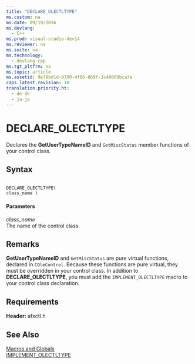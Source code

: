 ```yaml
---
title: "DECLARE_OLECTLTYPE"
ms.custom: na
ms.date: 09/19/2016
ms.devlang: 
  - C++
ms.prod: visual-studio-dev14
ms.reviewer: na
ms.suite: na
ms.technology: 
  - devlang-cpp
ms.tgt_pltfrm: na
ms.topic: article
ms.assetid: 9e78bd1d-9700-4f06-869f-3c40889bca7e
caps.latest.revision: 10
translation.priority.ht: 
  - de-de
  - ja-jp
---
```

# DECLARE_OLECTLTYPE
Declares the **GetUserTypeNameID** and `GetMiscStatus` member functions of your control class.  
  
## Syntax  
  
```  
  
DECLARE_OLECTLTYPE(  
class_name )  
```  
  
#### Parameters  
 *class_name*  
 The name of the control class.  
  
## Remarks  
 **GetUserTypeNameID** and `GetMiscStatus` are pure virtual functions, declared in `COleControl`. Because these functions are pure virtual, they must be overridden in your control class. In addition to **DECLARE_OLECTLTYPE**, you must add the `IMPLEMENT_OLECTLTYPE` macro to your control class declaration.  
  
## Requirements  
 **Header:** afxctl.h  
  
## See Also  
 [Macros and Globals](../vs140/MFC-Macros-and-Globals.md)   
 [IMPLEMENT_OLECTLTYPE](../vs140/IMPLEMENT_OLECTLTYPE.md)